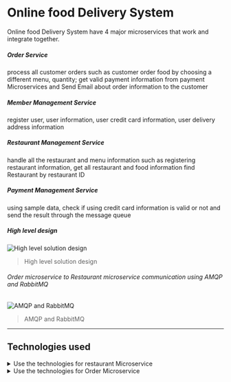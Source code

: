 # Online food Delivery System 
Online food Delivery System  have  4 major microservices that work and integrate together.
##### Order Service 
process all  customer orders such as customer order food by choosing a different menu, quantity; get valid
payment information from payment Microservices  and Send Email about order information to the customer 
##### Member Management Service
register user, user information, user credit card information, user delivery address information 
##### Restaurant Management Service
handle all the restaurant and menu information such as registering restaurant information, get all restaurant and food information  find Restaurant by restaurant ID
##### Payment Management Service 
using sample data, check if using credit card information is valid or not and   send the result through the message queue  

##### High level  design 
![High level solution design](https://github.com/MahiSharew/onlineFoodDelivery/blob/master/img/High-LevelDesignDiagram.png)
> High level solution design 



###### Order microservice to Restaurant microservice communication using AMQP and RabbitMQ
![AMQP and RabbitMQ](https://github.com/MahiSharew/onlineFoodDelivery/blob/master/img/message.jpg)
> AMQP and RabbitMQ
---


## Technologies used
<details><summary>Use the technologies for restaurant Microservice</summary>
<p>
 * Java Persistence Query Language (JPQL)
 * Used fetch type Lazy which lazy and fetching strategy subselect SUBSELECT
(between restaurant entity, food menu entity )
 * Aspect-oriented programming for each rest call (@before and @AfterReturning,
 * logging aspect on file, rest, service and Dao package )
 * Messaging AMQP and Rabbitmq
 * Spring Rest Global exception handling (@ContollerAdvice)
 * Hibernate Validator
 * Jackson (data binding passed data that Rest Controller to Java POJO )
</p>
</details>
<details><summary>Use the technologies for Order Microservice</summary>
<p>
* Email
* Java Persistence Query Language (JPQL)
* Used fetch type Lazy which lazy and fetching strategy subselect SUBSELECT (
restaurant entity, food menu entity )
* Aspect-oriented programming for each rest call (@before and @AfterReturning,
logging aspect on file, rest, service and Dao package )
* Messaging AMQP and Rabbitmq
* Spring Rest Global exception handling (@ContollerAdvice)
* Hibernate Validator
* Jackson (data binding passed data that Rest Controller to Java POJO )
* Email
</p>
</details>
